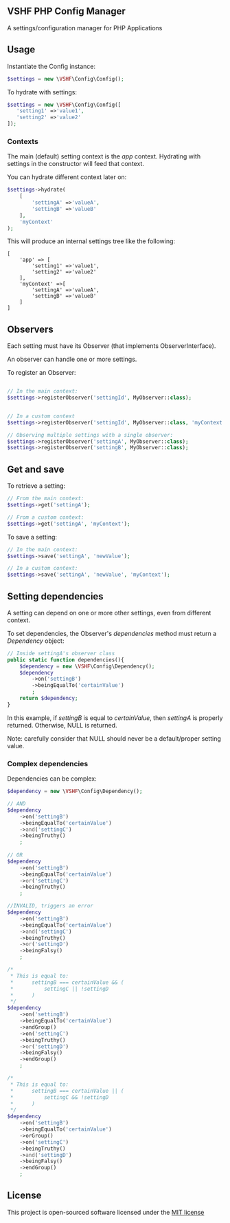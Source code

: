 ## VSHF PHP Config Manager

A settings/configuration manager for PHP Applications

## Usage
Instantiate the Config instance:
```php
$settings = new \VSHF\Config\Config();
```

To hydrate with settings:
```php
$settings = new \VSHF\Config\Config([
   'setting1' =>'value1',
   'setting2' =>'value2'
]);
```
### Contexts

The main (default) setting context is the _app_ context. Hydrating with settings in the constructor will feed that context.

You can hydrate different context later on:

```php
$settings->hydrate(
    [
        'settingA' =>'valueA',
        'settingB' =>'valueB'
    ],
    'myContext'
);
```

This will produce an internal settings tree like the following:

```
[
    'app' => [
        'setting1' =>'value1',
        'setting2' =>'value2'
    ],
    'myContext' =>[
        'settingA' =>'valueA',
        'settingB' =>'valueB'
    ]
]
```

## Observers

Each setting must have its Observer (that implements ObserverInterface).

An observer can handle one or more settings.

To register an Observer:

```php

// In the main context:
$settings->registerObserver('settingId', MyObserver::class);


// In a custom context
$settings->registerObserver('settingId', MyObserver::class, 'myContext');

// Observing multiple settings with a single observer:
$settings->registerObserver('settingA', MyObserver::class);
$settings->registerObserver('settingB', MyObserver::class);
```

## Get and save

To retrieve a setting:

```php
// From the main context:
$settings->get('settingA');

// From a custom context:
$settings->get('settingA', 'myContext');
```

To save a setting:

```php
// In the main context:
$settings->save('settingA', 'newValue');

// In a custom context:
$settings->save('settingA', 'newValue', 'myContext');
```

## Setting dependencies

A setting can depend on one or more other settings, even from different context.

To set dependencies, the Observer's _dependencies_ method must return a _Dependency_ object:

```php
// Inside settingA's observer class
public static function dependencies(){
    $dependency = new \VSHF\Config\Dependency();
    $dependency
        ->on('settingB')
        ->beingEqualTo('certainValue')
        ;
    return $dependency;
}
```

In this example, if _settingB_ is equal to _certainValue_, then _settingA_ is properly returned. Otherwise, NULL is returned.

Note: carefully consider that NULL should never be a default/proper setting value.

### Complex dependencies

Dependencies can be complex:

```php
$dependency = new \VSHF\Config\Dependency();

// AND
$dependency
    ->on('settingB')
    ->beingEqualTo('certainValue')
    ->and('settingC')
    ->beingTruthy()
    ;
    
// OR
$dependency
    ->on('settingB')
    ->beingEqualTo('certainValue')
    ->or('settingC')
    ->beingTruthy()
    ;

//INVALID, triggers an error
$dependency
    ->on('settingB')
    ->beingEqualTo('certainValue')
    ->and('settingC')
    ->beingTruthy()
    ->or('settingD')
    ->beingFalsy()
    ;

/*
 * This is equal to:
 *      settingB === certainValue && (
 *          settingC || !settingD
 *      )
 */
$dependency
    ->on('settingB')
    ->beingEqualTo('certainValue')
    ->andGroup()
    ->on('settingC')
    ->beingTruthy()
    ->or('settingD')
    ->beingFalsy()
    ->endGroup()
    ;

/*
 * This is equal to:
 *      settingB === certainValue || (
 *          settingC && !settingD
 *      )
 */
$dependency
    ->on('settingB')
    ->beingEqualTo('certainValue')
    ->orGroup()
    ->on('settingC')
    ->beingTruthy()
    ->and('settingD')
    ->beingFalsy()
    ->endGroup()
    ;
```

## License

This project is open-sourced software licensed under the [MIT license](https://opensource.org/MIT)